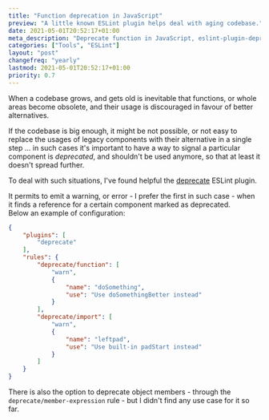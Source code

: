 ```yaml
---
title: "Function deprecation in JavaScript"
preview: "A little known ESLint plugin helps deal with aging codebase."
date: 2021-05-01T20:52:17+01:00
meta_description: "Deprecate function in JavaScript, eslint-plugin-deprecate"
categories: ["Tools", "ESLint"]
layout: "post"
changefreq: "yearly"
lastmod: 2021-05-01T20:52:17+01:00
priority: 0.7
---
```


When a codebase grows, and gets old is inevitable that functions, or whole areas become obsolete,
and their usage is discouraged in favour of better alternatives.

If the codebase is big enough, it might be not possible, or not easy to replace the usages
of legacy components with their alternative in a single step ... in such cases it's important
to have a way to signal a particular component is *deprecated*, and shouldn't be used anymore,
so that at least it doesn't spread further.

To deal with such situations, I've found helpful the [deprecate](https://www.npmjs.com/package/eslint-plugin-deprecate) ESLint plugin.

It permits to emit a warning, or error - I prefer the first in such case - when it finds a
reference for a certain component marked as deprecated.
<br/>
Below an example of configuration:

```json
{
    "plugins": [
        "deprecate"
    ],
    "rules": {
        "deprecate/function": [
            "warn",
            {
                "name": "doSomething",
                "use": "Use doSomethingBetter instead"
            }
        ],
        "deprecate/import": [
            "warn",
            {
                "name": "leftpad",
                "use": "Use built-in padStart instead"
            }
        ]
    }
}
```

There is also the option to deprecate object members - through the `deprecate/member-expression`
rule - but I didn't find any use case for it so far.